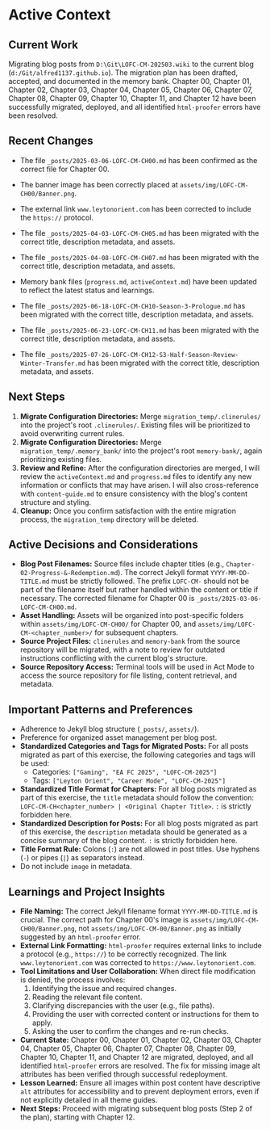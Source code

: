 # Active Context

## Current Work
Migrating blog posts from `D:\Git\LOFC-CM-202503.wiki` to the current blog (`d:/Git/alfred1137.github.io`). The migration plan has been drafted, accepted, and documented in the memory bank. Chapter 00, Chapter 01, Chapter 02, Chapter 03, Chapter 04, Chapter 05, Chapter 06, Chapter 07, Chapter 08, Chapter 09, Chapter 10, Chapter 11, and Chapter 12 have been successfully migrated, deployed, and all identified `html-proofer` errors have been resolved.

## Recent Changes
- The file `_posts/2025-03-06-LOFC-CM-CH00.md` has been confirmed as the correct file for Chapter 00.
- The banner image has been correctly placed at `assets/img/LOFC-CM-CH00/Banner.png`.
- The external link `www.leytonorient.com` has been corrected to include the `https://` protocol.

- The file `_posts/2025-04-03-LOFC-CM-CH05.md` has been migrated with the correct title, description metadata, and assets.
- The file `_posts/2025-04-08-LOFC-CM-CH07.md` has been migrated with the correct title, description metadata, and assets.
- Memory bank files (`progress.md`, `activeContext.md`) have been updated to reflect the latest status and learnings.

- The file `_posts/2025-06-18-LOFC-CM-CH10-Season-3-Prologue.md` has been migrated with the correct title, description metadata, and assets.
- The file `_posts/2025-06-23-LOFC-CM-CH11.md` has been migrated with the correct title, description metadata, and assets.
- The file `_posts/2025-07-26-LOFC-CM-CH12-S3-Half-Season-Review-Winter-Transfer.md` has been migrated with the correct title, description metadata, and assets.

## Next Steps
1.  **Migrate Configuration Directories:** Merge `migration_temp/.clinerules/` into the project's root `.clinerules/`. Existing files will be prioritized to avoid overwriting current rules.
2.  **Migrate Configuration Directories:** Merge `migration_temp/.memory_bank/` into the project's root `memory-bank/`, again prioritizing existing files.
3.  **Review and Refine:** After the configuration directories are merged, I will review the `activeContext.md` and `progress.md` files to identify any new information or conflicts that may have arisen. I will also cross-reference with `content-guide.md` to ensure consistency with the blog's content structure and styling.
4.  **Cleanup:** Once you confirm satisfaction with the entire migration process, the `migration_temp` directory will be deleted.

## Active Decisions and Considerations
- **Blog Post Filenames:** Source files include chapter titles (e.g., `Chapter-02-Progress-&-Redemption.md`). The correct Jekyll format `YYYY-MM-DD-TITLE.md` must be strictly followed. The prefix `LOFC-CM-` should not be part of the filename itself but rather handled within the content or title if necessary. The corrected filename for Chapter 00 is `_posts/2025-03-06-LOFC-CM-CH00.md`.
- **Asset Handling:** Assets will be organized into post-specific folders within `assets/img/LOFC-CM-CH00/` for Chapter 00, and `assets/img/LOFC-CM-<chapter_number>/` for subsequent chapters.
- **Source Project Files:** `clinerules` and `memory-bank` from the source repository will be migrated, with a note to review for outdated instructions conflicting with the current blog's structure.
- **Source Repository Access:** Terminal tools will be used in Act Mode to access the source repository for file listing, content retrieval, and metadata.

## Important Patterns and Preferences
- Adherence to Jekyll blog structure (`_posts/`, `assets/`).
- Preference for organized asset management per blog post.
- **Standardized Categories and Tags for Migrated Posts:** For all posts migrated as part of this exercise, the following categories and tags will be used:
    - Categories: `["Gaming", "EA FC 2025", "LOFC-CM-2025"]`
    - Tags: `["Leyton Orient", "Career Mode", "LOFC-CM-2025"]`
- **Standardized Title Format for Chapters:** For all blog posts migrated as part of this exercise, the `title` metadata should follow the convention: `LOFC-CM-CH<chapter_number> | <Original Chapter Title>`. `:` is strictly forbidden here.
- **Standardized Description for Posts:** For all blog posts migrated as part of this exercise, the `description` metadata should be generated as a concise summary of the blog content. `:` is strictly forbidden here.
- **Title Format Rule:** Colons (`:`) are not allowed in post titles. Use hyphens (`-`) or pipes (`|`) as separators instead.
- Do not include `image` in metadata.

## Learnings and Project Insights
- **File Naming:** The correct Jekyll filename format `YYYY-MM-DD-TITLE.md` is crucial. The correct path for Chapter 00's image is `assets/img/LOFC-CM-CH00/Banner.png`, not `assets/img/LOFC-CM-00/Banner.png` as initially suggested by an `html-proofer` error.
- **External Link Formatting:** `html-proofer` requires external links to include a protocol (e.g., `https://`) to be correctly recognized. The link `www.leytonorient.com` was corrected to `https://www.leytonorient.com`.
- **Tool Limitations and User Collaboration:** When direct file modification is denied, the process involves:
    1.  Identifying the issue and required changes.
    2.  Reading the relevant file content.
    3.  Clarifying discrepancies with the user (e.g., file paths).
    4.  Providing the user with corrected content or instructions for them to apply.
    5.  Asking the user to confirm the changes and re-run checks.
- **Current State:** Chapter 00, Chapter 01, Chapter 02, Chapter 03, Chapter 04, Chapter 05, Chapter 06, Chapter 07, Chapter 08, Chapter 09, Chapter 10, Chapter 11, and Chapter 12 are migrated, deployed, and all identified `html-proofer` errors are resolved. The fix for missing image alt attributes has been verified through successful redeployment.
- **Lesson Learned:** Ensure all images within post content have descriptive `alt` attributes for accessibility and to prevent deployment errors, even if not explicitly detailed in all theme guides.
- **Next Steps:** Proceed with migrating subsequent blog posts (Step 2 of the plan), starting with Chapter 12.
